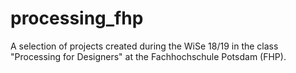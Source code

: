 # processing_fhp
A selection of projects created during the WiSe 18/19 in the class "Processing for Designers" at the Fachhochschule Potsdam (FHP).


